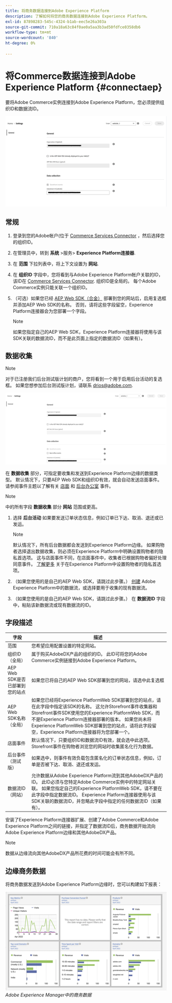 ```yaml
---
title: 将商务数据连接到Adobe Experience Platform
description: 了解如何将您的商务数据连接到Adobe Experience Platform。
exl-id: 87898283-545c-4324-b1ab-eec5e26a303a
source-git-commit: 710a18a63c84f0ae0a5aa3b3ad50fdfce0358db6
workflow-type: tm+mt
source-wordcount: '840'
ht-degree: 0%

---
```


# 将Commerce数据连接到Adobe Experience Platform {#connectaep}

要将Adobe Commerce实例连接到Adobe Experience Platform，您必须提供组织ID和数据流ID。

![Experience Platform连接器配置](assets/epc-config-sf.png)

## 常规

1. 登录到您的Adobe帐户(位于 [Commerce Services Connector](../landing/saas.md#organizationid) ，然后选择您的组织ID。

1. 在管理员中，转到 **系统** >服务> **Experience Platform连接器**.

1. 在 **范围** 下拉列表中，将上下文设置为 **网站**.

1. 在 **组织ID** 字段中，您将看到与Adobe Experience Platform帐户关联的ID，该ID在 [Commerce Services Connector](../landing/saas.md#organizationid). 组织ID是全局的。 每个Adobe Commerce实例只能关联一个组织ID。

1. （可选）如果您已经 [AEP Web SDK（合金）](https://experienceleague.adobe.com/docs/experience-platform/edge/home.html) 部署到您的网站后，启用复选框并添加AEP Web SDK的名称。 否则，请将这些字段留空，Experience Platform连接器会为您部署一个字段。

   >[!NOTE]
   >
   >如果您指定自己的AEP Web SDK，Experience Platform连接器将使用与该SDK关联的数据流ID，而不是此页面上指定的数据流ID（如果有）。

## 数据收集

>[!NOTE]
>
>对于已注册我们后台测试版计划的商户，您将看到一个用于启用后台活动的复选框。 如果您想参加后台测试版计划，请联系 [drios@adobe.com](mailto:drios@adobe.com).

![测试版Experience Platform连接器配置](assets/epc-config-beta.png)

在 **数据收集** 部分，可指定要收集和发送到Experience Platform边缘的数据类型。 默认情况下，只要AEP Web SDK和组织ID有效，就会自动发送店面事件。 请参阅事件主题以了解有关 [店面](events.md#storefront-events) 和 [后台办公室](events.md#beta-order-status-events) 事件。

>[!NOTE]
>
>中的所有字段 **数据收集** 部分 **网站** 范围或更高。

1. 选择 **后台活动** 如果要发送订单状态信息，例如订单已下达、取消、退还或已发运。

   >[!NOTE]
   >
   >默认情况下，所有后台数据都会发送到Experience Platform边缘。 如果购物者选择退出数据收集，则必须在Experience Platform中明确设置购物者的隐私首选项。 这与店面事件不同，在店面事件中，收集者已根据购物者偏好处理同意事件。 [了解更多](https://experienceleague.adobe.com/docs/experience-platform/landing/governance-privacy-security/consent/adobe/dataset.html) 关于在Experience Platform中设置购物者的隐私首选项。

1. （如果您使用的是自己的AEP Web SDK，请跳过此步骤。） [创建](https://experienceleague.adobe.com/docs/experience-platform/edge/datastreams/configure.html#create) Adobe Experience Platform中的数据流，或选择要用于收集的现有数据流。

1. （如果您使用的是自己的AEP Web SDK，请跳过此步骤。） 在 **数据流ID** 字段中，粘贴该新数据流或现有数据流的ID。

## 字段描述

| 字段 | 描述 |
|--- |--- |
| 范围 | 您希望应用配置设置的特定网站。 |
| 组织ID（全局） | 属于购买AdobeDX产品的组织的ID。 此ID可将您的Adobe Commerce实例链接到Adobe Experience Platform。 |
| AEP Web SDK是否已部署到您的站点 | 如果您已将自己的AEP Web SDK部署到您的网站，请选中此复选框 |
| AEP Web SDK名称（全局） | 如果您已经将Experience PlatformWeb SDK部署到您的站点，请在此字段中指定该SDK的名称。 这允许Storefront事件收集器和Storefront事件SDK使用您的Experience PlatformWeb SDK，而不是Experience Platform连接器部署的版本。 如果您尚未将Experience PlatformWeb SDK部署到您的站点，请将此字段留空，Experience Platform连接器将为您部署一个。 |
| 店面事件 | 默认情况下，只要组织ID和数据流ID有效，就会选中此选项。 Storefront事件在购物者浏览您的网站时收集匿名化行为数据。 |
| 后台事件（测试版） | 如果选中，则事件有效负载包含匿名化的订单状态信息，例如，订单是否被下达、取消、退还或发运。 |
| 数据流ID（网站） | 允许数据从Adobe Experience Platform流到其他AdobeDX产品的ID。 此ID必须与您特定Adobe Commerce实例中的特定网站关联。 如果您指定自己的Experience PlatformWeb SDK，请不要在此字段中指定数据流ID。 Experience Platform连接器使用与该SDK关联的数据流ID，并忽略此字段中指定的任何数据流ID（如果有）。 |

安装了Experience Platform连接器扩展、创建了Adobe Commerce和Adobe Experience Platform之间的链接，并指定了数据流ID后，商务数据开始流向Adobe Experience Platform边缘和其他AdobeDX产品。

>[!NOTE]
>
> 数据从边缘流向其他AdobeDX产品所花费的时间可能会有所不同。

## 边缘商务数据

将商务数据发送到Adobe Experience Platform边缘时，您可以构建如下报表：

![Adobe Experience Manager中的商务数据](assets/aem-data-1.png)
_Adobe Experience Manager中的商务数据_
